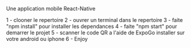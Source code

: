 Une application mobile React-Native 

1 - clooner le repertoire
2 - ouvrer un terminal dans le repertoire
3 - faite "npm install" pour installer les dependances
4 - faite "npm start" pour demarrer le projet
5 - scanner le code QR a l'aide de ExpoGo installer sur votre android ou iphone
6 - Enjoy
